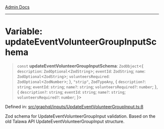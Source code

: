 [Admin Docs](/)

***

# Variable: updateEventVolunteerGroupInputSchema

> `const` **updateEventVolunteerGroupInputSchema**: `ZodObject`\<\{ `description`: `ZodOptional`\<`ZodString`\>; `eventId`: `ZodString`; `name`: `ZodOptional`\<`ZodString`\>; `volunteersRequired`: `ZodOptional`\<`ZodNumber`\>; \}, `"strip"`, `ZodTypeAny`, \{ `description?`: `string`; `eventId`: `string`; `name?`: `string`; `volunteersRequired?`: `number`; \}, \{ `description?`: `string`; `eventId`: `string`; `name?`: `string`; `volunteersRequired?`: `number`; \}\>

Defined in: [src/graphql/inputs/UpdateEventVolunteerGroupInput.ts:8](https://github.com/Sourya07/talawa-api/blob/ead7a48e0174153214ee7311f8b242ee1c1a12ca/src/graphql/inputs/UpdateEventVolunteerGroupInput.ts#L8)

Zod schema for UpdateEventVolunteerGroupInput validation.
Based on the old Talawa API UpdateEventVolunteerGroupInput structure.
